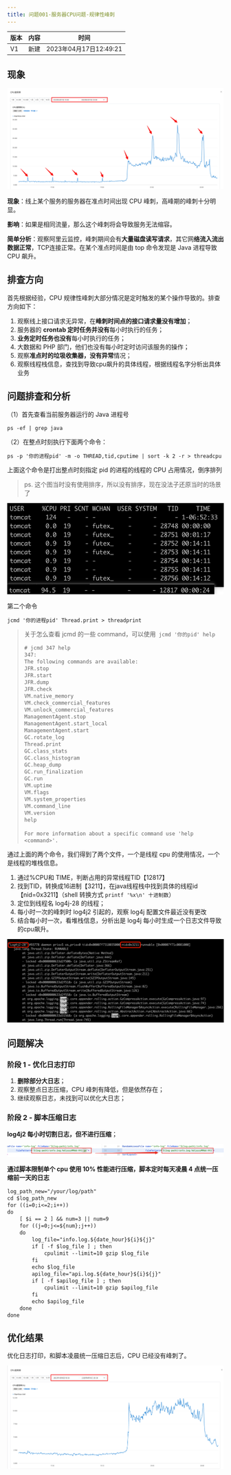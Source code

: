 ```yaml
---
title: 问题001-服务器CPU问题-规律性峰刺
---
```




| 版本 | 内容 | 时间                   |
| ---- | ---- | ---------------------- |
| V1   | 新建 | 2023年04月17日12:49:21 |

## 现象

<img src="./001-服务器CPU问题-规律性峰刺/image-20231228143523849.png" alt="image-20231228143523849" style="zoom:67%;" />

**现象**：线上某个服务的服务器在准点时间出现 CPU 峰刺，高峰期的峰刺十分明显。

**影响**：如果是相同流量，那么这个峰刺将会导致服务无法缩容。

**简单分析**：观察阿里云监控，峰刺期间会有**大量磁盘读写请求**，其它网**络流入流出数据正常**，TCP连接正常。在某个准点时间是由 top 命令发现是 Java 进程导致 CPU 飙升。

## 排查方向

首先根据经验，CPU 规律性峰刺大部分情况是定时触发的某个操作导致的。排查方向如下：

1. 观察线上接口请求无异常，在**峰刺时间点的接口请求量没有增加**；
2. 服务器的 **crontab 定时任务并没有**每小时执行的任务；
3. **业务定时任务也没有**每小时执行的任务；
4. 大数据和 PHP 部门，他们也没有每小时定时访问该服务的操作；
5. 观察**准点时的垃圾收集器，没有异常**情况；
6. 观察线程栈信息，查找到导致cpu飙升的具体线程，根据线程名字分析出具体业务

## 问题排查和分析

（1）首先查看当前服务器运行的 Java 进程号

```
ps -ef | grep java
```



（2）在整点时刻执行下面两个命令：

```
ps -p '你的进程pid' -m -o THREAD,tid,cputime | sort -k 2 -r > threadcpu
```

上面这个命令是打出整点时刻指定 pid 的进程的线程的 CPU 占用情况，倒序排列

> ps. 这个图当时没有使用排序，所以没有排序，现在没法子还原当时的场景了

<img src="./001-服务器CPU问题-规律性峰刺/image-20231228163150922.png" alt="image-20231228163150922"  />



第二个命令

```
jcmd '你的进程pid' Thread.print > threadprint
```



> 关于怎么查看 jcmd 的一些 command，可以使用` jcmd '你的pid' help`
>
> ```
> # jcmd 347 help
> 347:
> The following commands are available:
> JFR.stop
> JFR.start
> JFR.dump
> JFR.check
> VM.native_memory
> VM.check_commercial_features
> VM.unlock_commercial_features
> ManagementAgent.stop
> ManagementAgent.start_local
> ManagementAgent.start
> GC.rotate_log
> Thread.print
> GC.class_stats
> GC.class_histogram
> GC.heap_dump
> GC.run_finalization
> GC.run
> VM.uptime
> VM.flags
> VM.system_properties
> VM.command_line
> VM.version
> help
> 
> For more information about a specific command use 'help <command>'.
> ```



通过上面的两个命令，我们得到了两个文件，一个是线程 cpu 的使用情况，一个是线程的堆栈信息。

1. 通过%CPU和 TIME，判断占用的异常线程TID【12817】
2. 找到TID，转换成16进制【3211】，在java线程栈中找到具体的线程id 【nid=0x3211】（shell  转换方式 `printf '%x\n' 十进制数`）
3. 定位到线程名 log4j-28 的线程；
4. 每小时一次的峰刺时 log4j2 引起的，观察 log4j 配置文件最近没有更改
5. 结合每小时一次，看堆栈信息，分析出是 log4j 每小时生成一个日志文件导致的cpu飙升。

<img src="./001-服务器CPU问题-规律性峰刺/image-20231228164118656.png" alt="image-20231228164118656"  />

## 问题解决

### 阶段 1 - 优化日志打印

1. **删除部分大日志**；
2. 观察整点日志压缩，CPU 峰刺有降低，但是依然存在；
3. 继续观察日志，未找到可以优化大日志；

### 阶段 2 - 脚本压缩日志

**log4j2 每小时切割日志，但不进行压缩**；

<img src="./001-服务器CPU问题-规律性峰刺/image-20231228165047387.png" alt="image-20231228165047387" style="zoom:100%;" />

**通过脚本限制单个 cpu 使用 10% 性能进行压缩，脚本定时每天凌晨 4 点统一压缩前一天的日志**

```shell
log_path_new="/your/log/path"
cd $log_path_new
for ((i=0;i<=2;i++))
do
    [ $i == 2 ] && num=3 || num=9
    for ((j=0;j<=${num};j++))
    do
        log_file="info.log.${date_hour}${i}${j}"
        if [ -f $log_file ] ; then
            cpulimit --limit=10 gzip $log_file
        fi
        echo $log_file
        apilog_file="api.log.${date_hour}${i}${j}"
        if [ -f $apilog_file ] ; then
            cpulimit --limit=10 gzip $apilog_file
        fi
        echo $apilog_file
    done
done
```

## 优化结果

优化日志打印，和脚本凌晨统一压缩日志后，CPU 已经没有峰刺了。

<img src="./001-服务器CPU问题-规律性峰刺/image-20231228165515906.png" alt="image-20231228165515906" style="zoom:100%;" />